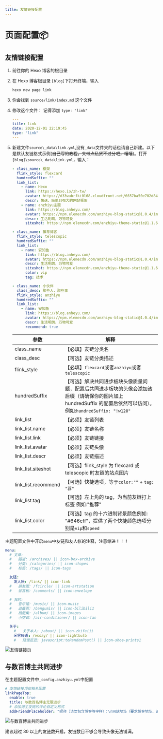 ```yaml
---
title: 友情链接配置
---
```


# 页面配置📦

## 友情链接配置

1. 前往你的 Hexo 博客的根目录

2. 在 Hexo 博客根目录 `[blog]`下打开终端，输入

   ```bash
   hexo new page link
   ```

3. 你会找到 `source/link/index.md` 这个文件

4. 修改这个文件：
   记得添加 `type: "link"`
   ```yml
   ---
   title: link
   date: 2020-12-01 22:19:45
   type: "link"
   ---
   ```
5. 新建文件`source\_data\link.yml`,没有`_data`文件夹的话也请自己新建。以下是默认友链格式示例(~~自己写的教程，夹带点私货不过分吧，嘻嘻~~)。打开`[blog]\source\_data\link.yml`，输入：

   ```yml
   - class_name: 框架
     flink_style: flexcard
     hundredSuffix: ""
     link_list:
       - name: Hexo
         link: https://hexo.io/zh-tw/
         avatar: https://d33wubrfki0l68.cloudfront.net/6657ba50e702d84afb32fe846bed54fba1a77add/827ae/logo.svg
         descr: 快速、简单且强大的网站框架
       - name: anzhiyu主题
         link: https://blog.anheyu.com/
         avatar: https://npm.elemecdn.com/anzhiyu-blog-static@1.0.4/img/avatar.jpg
         descr: 生活明朗，万物可爱
         siteshot: https://npm.elemecdn.com/anzhiyu-theme-static@1.1.6/img/blog.anheyu.com.jpg

   - class_name: 推荐博客
     flink_style: telescopic
     hundredSuffix: ""
     link_list:
       - name: 安知鱼
         link: https://blog.anheyu.com/
         avatar: https://npm.elemecdn.com/anzhiyu-blog-static@1.0.4/img/avatar.jpg
         descr: 生活明朗，万物可爱
         siteshot: https://npm.elemecdn.com/anzhiyu-theme-static@1.1.6/img/blog.anheyu.com.jpg
         color: vip
         tag: 技术

   - class_name: 小伙伴
     class_desc: 那些人，那些事
     flink_style: anzhiyu
     hundredSuffix: ""
     link_list:
       - name: 安知鱼
         link: https://blog.anheyu.com/
         avatar: https://npm.elemecdn.com/anzhiyu-blog-static@1.0.4/img/avatar.jpg
         descr: 生活明朗，万物可爱
         recommend: true
   ```

   | 参数                | 解释                                                                                                                                                                |
   | ------------------- | ------------------------------------------------------------------------------------------------------------------------------------------------------------------- |
   | class_name          | 【必填】友链分类名                                                                                                                                                  |
   | class_desc          | 【可选】友链分类描述                                                                                                                                                |
   | flink_style         | 【必填】`flexcard`或者`anzhiyu`或者`telescopic`                                                                                                                     |
   | hundredSuffix       | 【可选】解决共同进步板块头像质量问题，配置后共同进步板块的头像会添加该后缀（请确保你的图片加上 hundredSuffix 的配置后依然可以访问）。 例如:`hundredSuffix: "!w120"` |
   | link_list           | 【必须】友链列表                                                                                                                                                    |
   | link_list.name      | 【必须】友链名称                                                                                                                                                    |
   | link_list.link      | 【必须】友链链接                                                                                                                                                    |
   | link_list.avatar    | 【必须】友链头像                                                                                                                                                    |
   | link_list.descr     | 【必须】友链描述                                                                                                                                                    |
   | link_list.siteshot  | 【可选】flink_style 为 flexcard 或 telescopic 时友链的站点图片                                                                                                      |
   | link_list.recommend | 【可选】快捷选项，等于`color:""` + `tag: "荐"`                                                                                                                      |
   | link_list.tag       | 【可选】左上角的 tag，为当前友链打上标签 例如:"推荐"                                                                                                                |
   | link_list.color     | 【可选】tag 的十六进制背景颜色例如: "#646cff"，提供了两个快捷颜色选项分别是`vip`和`speed`                                                                           |

主题配置文件中开启`menu`中友链和友人帐的注释，注意缩进！！！

```yml
menu:
  # 文章:
  #   隧道: /archives/ || icon-box-archive
  #   分类: /categories/ || icon-shapes
  #   标签: /tags/ || icon-tags

  友链:
    友人帐: /link/ || icon-link
  #   朋友圈: /fcircle/ || icon-artstation
  #   留言板: /comments/ || icon-envelope

  # 我的:
  #   音乐馆: /music/ || icon-music
  #   追番页: /bangumis/ || icon-bilibili1
  #   相册集: /album/ || icon-images
  #   小空调: /air-conditioner/ || icon-fan

  关于:
    #   关于本人: /about/ || icon-zhifeiji
    闲言碎语: /essay/ || icon-lightbulb
    #   随便逛逛: javascript:toRandomPost() || icon-shoe-prints1
```

![友情链接页](https://img02.anheyu.com/adminuploads/1/2023/04/09/6432641611b97.png!blogimg)


## 与数百博主共同进步

在主题配置文件中`_config.anzhiyu.yml`中配置

```yml
# 友情链接顶部相关配置
linkPageTop:
  enable: true
  title: 与数百名博主无限进步
  # 添加博主友链的评论自定义格式
  addFriendPlaceholder: "昵称（请勿包含博客等字样）：\n网站地址（要求博客地址，请勿提交个人主页）：\n头像图片url（请提供尽可能清晰的图片，我会上传到我自己的图床）：\n描述：\n站点截图（可选）：\n"
```

![与数百博主共同进步](https://bu.dusays.com/2023/08/26/64e976513baed.webp)

建议超过 30 以上的友链数开启，友链数目不够会导致头像无法铺满。